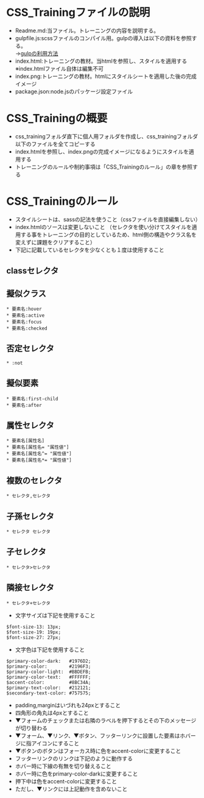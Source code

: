 # CSS_Trainingファイルの説明
* Readme.md:当ファイル。トレーニングの内容を説明する。
* gulpfile.js:scssファイルのコンパイル用。gulpの導入は以下の資料を参照する。  
  →[gulpの利用方法](http://noel.yayoi-kk.co.jp/FASTUX/src/wikis/gulpの利用方法)
* index.html:トレーニングの教材。当htmlを参照し、スタイルを適用する ※index.htmlファイル自体は編集不可
* index.png:トレーニングの教材。htmlにスタイルシートを適用した後の完成イメージ
* package.json:node.jsのパッケージ設定ファイル

# CSS_Trainingの概要
* css_trainingフォルダ直下に個人用フォルダを作成し、css_trainingフォルダ以下のファイルを全てコピーする
* index.htmlを参照し、index.pngの完成イメージになるようにスタイルを適用する
* トレーニングのルールや制約事項は「CSS_Trainingのルール」の章を参照する

# CSS_Trainingのルール
* スタイルシートは、sassの記法を使うこと（cssファイルを直接編集しない）
* index.htmlのソースは変更しないこと
（セレクタを使い分けてスタイルを適用する事をトレーニングの目的としているため、html側の構造やクラス名を変えずに課題をクリアすること）
* 下記に記載しているセレクタを少なくとも１度は使用すること

## classセレクタ	
## 擬似クラス	
	* 要素名:hover
	* 要素名:active
	* 要素名:focus
	* 要素名:checked
## 否定セレクタ	
	* :not
## 擬似要素	
	* 要素名:first-child
	* 要素名:after
## 属性セレクタ	
	* 要素名[属性名]
	* 要素名[属性名= "属性値"]
	* 要素名[属性名^= "属性値"]
	* 要素名[属性名*= "属性値"]
## 複数のセレクタ	
	* セレクタ,セレクタ
## 子孫セレクタ	
	* セレクタ セレクタ
## 子セレクタ	
	* セレクタ>セレクタ
## 隣接セレクタ	
	* セレクタ+セレクタ

* 文字サイズは下記を使用すること
~~~
$font-size-13: 13px;
$font-size-19: 19px;
$font-size-27: 27px;
~~~

* 文字色は下記を使用すること
~~~
$primary-color-dark:   #1976D2;
$primary-color:        #2196F3;
$primary-color-light:  #BBDEFB;
$primary-color-text:   #FFFFFF;
$accent-color:         #8BC34A;
$primary-text-color:   #212121;
$secondary-text-color: #757575;
~~~

* padding,marginはいづれも24pxとすること
* 四角形の角丸は4pxとすること
* ▼フォームのチェックまたは右隣のラベルを押下するとその下のメッセージが切り替わる
* ▼フォーム、▼リンク、▼ボタン、フッターリンクに設置した要素はホバージに指アイコンにすること
* ▼ボタンのボタンはフォーカス時に色をaccent-colorに変更すること
* フッターリンクのリンクは下記のように動作する
 * ホバー時に下線の有無を切り替えること
 * ホバー時に色をprimary-color-darkに変更すること
 * 押下中は色をaccent-colorに変更すること
 * ただし、▼リンクには上記動作を含めないこと

~~~
